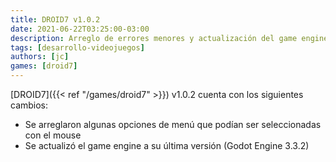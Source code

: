 ```yaml
---
title: DROID7 v1.0.2
date: 2021-06-22T03:25:00-03:00
description: Arreglo de errores menores y actualización del game engine...
tags: [desarrollo-videojuegos]
authors: [jc]
games: [droid7]
---
```


[DROID7]({{< ref "/games/droid7" >}}) v1.0.2 cuenta con los siguientes cambios:

-   Se arreglaron algunas opciones de menú que podían ser seleccionadas con el mouse
-   Se actualizó el game engine a su última versión (Godot Engine 3.3.2)
